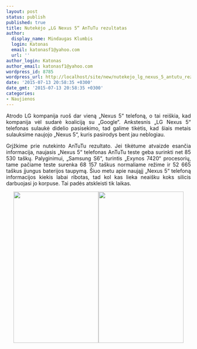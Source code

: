 ```yaml
---
layout: post
status: publish
published: true
title: Nutekėjo „LG Nexus 5“ AnTuTu rezultatas
author:
  display_name: Mindaugas Klumbis
  login: Katonas
  email: katonasf1@yahoo.com
  url: ''
author_login: Katonas
author_email: katonasf1@yahoo.com
wordpress_id: 8785
wordpress_url: http://localhost/site/new/nutekejo_lg_nexus_5_antutu_rezultatas/
date: '2015-07-13 20:58:35 +0300'
date_gmt: '2015-07-13 20:58:35 +0300'
categories:
- Naujienos
---
```

<p style="text-align: justify;">
	Atrodo LG kompanija ruo&scaron; dar vieną &bdquo;Nexus 5&ldquo; telefoną, o tai rei&scaron;kia, kad kompanija vėl sudarė koaliciją su &bdquo;Google&ldquo;. Ankstesnis &bdquo;LG Nexus 5&ldquo; telefonas sulaukė didelio pasisekimo, tad galime tikėtis, kad &scaron;iais metais sulauksime naujojo &bdquo;Nexus 5&ldquo;, kuris pasirodys bent jau neblogiau.</p>
<p style="text-align: justify;">
	Grįžkime prie nutekinto AnTuTu rezultato. Jei tikėtume atvaizde esančia informacija, naujasis &bdquo;Nexus 5&ldquo; telefonas AnTuTu teste geba surinkti net 85 530 ta&scaron;kų. Palyginimui, &bdquo;Samsung S6&ldquo;, turintis &bdquo;Exynos 7420&ldquo; procesorių, tame pačiame teste surenka 68 157 ta&scaron;kus normaliame režime ir 52 665 ta&scaron;kus įjungus baterijos taupymą. &Scaron;iuo metu apie naująjį &bdquo;Nexus 5&ldquo; telefoną informacijos kiekis labai ribotas, tad kol kas lieka neai&scaron;ku koks silicis darbuojasi jo korpuse. Tai padės atskleisti tik laikas.</p>
<p style="text-align: center;">
	<a href="http://technews.lt/userfiles/nexus5_2015_antutu_01.jpg"><img alt="" src="http://technews.lt/userfiles/nexus5_2015_antutu_01.jpg" style="width: 232px; height: 412px;" /></a><a href="http://technews.lt/userfiles/nexus5_2015_antutu_02.jpg"><img alt="" src="http://technews.lt/userfiles/nexus5_2015_antutu_02.jpg" style="width: 232px; height: 412px;" /></a></p>
